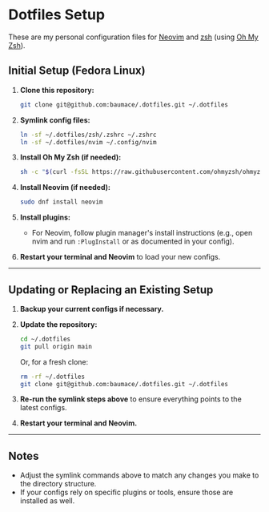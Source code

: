 # Dotfiles Setup

These are my personal configuration files for [Neovim](https://neovim.io/) and [zsh](https://www.zsh.org/) (using [Oh My Zsh](https://ohmyz.sh/)).

## Initial Setup (Fedora Linux)

1. **Clone this repository:**

    ```bash
    git clone git@github.com:baumace/.dotfiles.git ~/.dotfiles
    ```

2. **Symlink config files:**

    ```bash
    ln -sf ~/.dotfiles/zsh/.zshrc ~/.zshrc
    ln -sf ~/.dotfiles/nvim ~/.config/nvim
    ```

3. **Install Oh My Zsh (if needed):**

    ```bash
    sh -c "$(curl -fsSL https://raw.githubusercontent.com/ohmyzsh/ohmyzsh/master/tools/install.sh)"
    ```

4. **Install Neovim (if needed):**

    ```bash
    sudo dnf install neovim
    ```

5. **Install plugins:**
    - For Neovim, follow plugin manager's install instructions (e.g., open nvim and run `:PlugInstall` or as documented in your config).

6. **Restart your terminal and Neovim** to load your new configs.

---

## Updating or Replacing an Existing Setup

1. **Backup your current configs if necessary.**
2. **Update the repository:**

    ```bash
    cd ~/.dotfiles
    git pull origin main
    ```

    Or, for a fresh clone:

    ```bash
    rm -rf ~/.dotfiles
    git clone git@github.com:baumace/.dotfiles.git ~/.dotfiles
    ```

3. **Re-run the symlink steps above** to ensure everything points to the latest configs.
4. **Restart your terminal and Neovim.**

---

## Notes

- Adjust the symlink commands above to match any changes you make to the directory structure.
- If your configs rely on specific plugins or tools, ensure those are installed as well.
